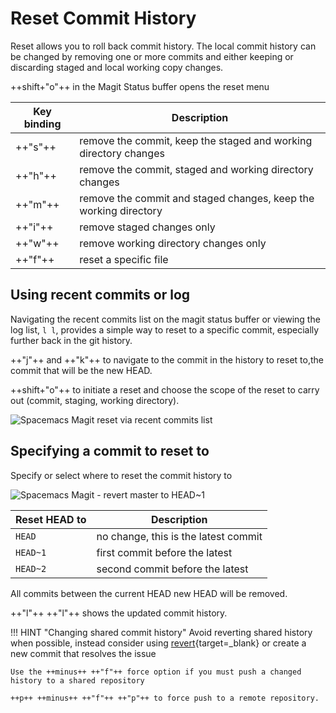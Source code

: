 # Reset Commit History

Reset allows you to roll back commit history.  The local commit history can be changed by removing one or more commits and either keeping or discarding staged and local working copy changes.

 ++shift+"o"++ in the Magit Status buffer opens the reset menu

| Key binding | Description                                                      |
|-------------|------------------------------------------------------------------|
| ++"s"++     | remove the commit, keep the staged and working directory changes |
| ++"h"++     | remove the commit, staged and working directory changes          |
| ++"m"++     | remove the commit and staged changes, keep the working directory |
| ++"i"++     | remove staged changes only                                       |
| ++"w"++     | remove working directory changes only                            |
| ++"f"++     | reset a specific file                                            |


## Using recent commits or log

Navigating the recent commits list on the magit status buffer or viewing the log list, `l l`, provides a simple way to reset to a specific commit, especially further back in the git history.

++"j"++ and ++"k"++ to navigate to the commit in the history to reset to,the commit that will be the new HEAD.

++shift+"o"++ to initiate a reset and choose the scope of the reset to carry out (commit, staging, working directory).

![Spacemacs Magit reset via recent commits list](https://raw.githubusercontent.com/practicalli/graphic-design/live/spacemacs/screenshots/spacemacs-magit-reset-via-recent-commits-list.png)


## Specifying a commit to reset to

Specify or select where to reset the commit history to

![Spacemacs Magit - revert master to HEAD~1](/images/spacemacs-magit--reset-to-head-1.png)

| Reset HEAD to | Description                          |
|---------------|--------------------------------------|
| `HEAD`        | no change, this is the latest commit |
| `HEAD~1`      | first commit before the latest       |
| `HEAD~2`      | second commit before the latest      |

All commits between the current HEAD new HEAD will be removed.

++"l"++ ++"l"++ shows the updated commit history.

!!! HINT "Changing shared commit history"
    Avoid reverting shared history when possible, instead consider using [revert](https://www.atlassian.com/git/tutorials/undoing-changes/git-revert){target=_blank} or create a new commit that resolves the issue

    Use the ++minus++ ++"f"++ force option if you must push a changed history to a shared repository

    ++p++ ++minus++ ++"f"++ ++"p"++ to force push to a remote repository.
